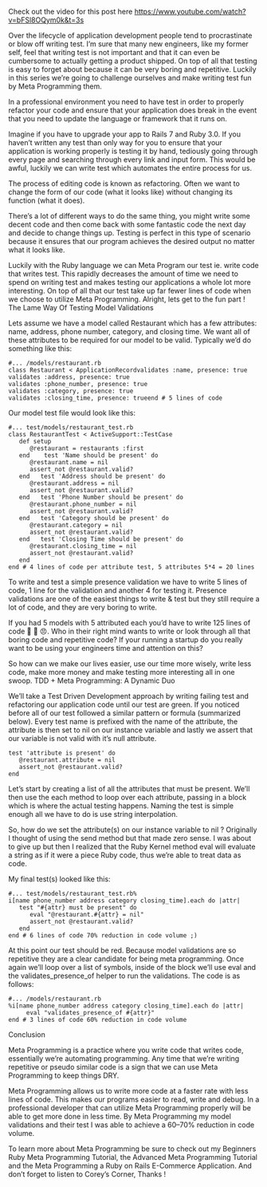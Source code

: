 Check out the video for this post here https://www.youtube.com/watch?v=bFSl8OQym0k&t=3s

Over the lifecycle of application development people tend to procrastinate or blow off writing test. I’m sure that many new engineers, like my former self, feel that writing test is not important and that it can even be cumbersome to actually getting a product shipped. On top of all that testing is easy to forget about because it can be very boring and repetitive. Luckily in this series we’re going to challenge ourselves and make writing test fun by Meta Programming them.

In a professional environment you need to have test in order to properly refactor your code and ensure that your application does break in the event that you need to update the language or framework that it runs on.

Imagine if you have to upgrade your app to Rails 7 and Ruby 3.0. If you haven’t written any test than only way for you to ensure that your application is working properly is testing it by hand, tediously going through every page and searching through every link and input form. This would be awful, luckily we can write test which automates the entire process for us.

The process of editing code is known as refactoring. Often we want to change the form of our code (what it looks like) without changing its function (what it does).

There’s a lot of different ways to do the same thing, you might write some decent code and then come back with some fantastic code the next day and decide to change things up. Testing is perfect in this type of scenario because it ensures that our program achieves the desired output no matter what it looks like.

Luckily with the Ruby language we can Meta Program our test ie. write code that writes test. This rapidly decreases the amount of time we need to spend on writing test and makes testing our applications a whole lot more interesting. On top of all that our test take up far fewer lines of code when we choose to utilize Meta Programming. Alright, lets get to the fun part !
The Lame Way Of Testing Model Validations

Lets assume we have a model called Restaurant which has a few attributes: name, address, phone number, category, and closing time. We want all of these attributes to be required for our model to be valid. Typically we’d do something like this:
```
#... /models/restaurant.rb
class Restaurant < ApplicationRecordvalidates :name, presence: true
validates :address, presence: true
validates :phone_number, presence: true
validates :category, presence: true
validates :closing_time, presence: trueend # 5 lines of code 
```
Our model test file would look like this:
```
#... test/models/restaurant_test.rb
class RestaurantTest < ActiveSupport::TestCase
   def setup
      @restaurant = restaurants :first
   end    test 'Name should be present' do
      @restaurant.name = nil 
      assert_not @restaurant.valid?
   end   test 'Address should be present' do
      @restaurant.address = nil 
      assert_not @restaurant.valid?
   end   test 'Phone Number should be present' do
      @restaurant.phone_number = nil 
      assert_not @restaurant.valid?
   end   test 'Category should be present' do
      @restaurant.category = nil 
      assert_not @restaurant.valid?
   end   test 'Closing Time should be present' do
      @restaurant.closing_time = nil 
      assert_not @restaurant.valid?
   end
end # 4 lines of code per attribute test, 5 attributes 5*4 = 20 lines
```
To write and test a simple presence validation we have to write 5 lines of code, 1 line for the validation and another 4 for testing it. Presence validations are one of the easiest things to write & test but they still require a lot of code, and they are very boring to write.

If you had 5 models with 5 attributed each you’d have to write 125 lines of code 😤 🤕 😠. Who in their right mind wants to write or look through all that boring code and repetitive code? If your running a startup do you really want to be using your engineers time and attention on this?

So how can we make our lives easier, use our time more wisely, write less code, make more money and make testing more interesting all in one swoop.
TDD + Meta Programming: A Dynamic Duo

We’ll take a Test Driven Development approach by writing failing test and refactoring our application code until our test are green. If you noticed before all of our test followed a similar pattern or formula (summarized below). Every test name is prefixed with the name of the attribute, the attribute is then set to nil on our instance variable and lastly we assert that our variable is not valid with it’s null attribute.
```
test 'attribute is present' do
   @restaurant.attribute = nil 
   assert_not @restaurant.valid?
end
```
Let’s start by creating a list of all the attributes that must be present. We’ll then use the each method to loop over each attribute, passing in a block which is where the actual testing happens. Naming the test is simple enough all we have to do is use string interpolation.

So, how do we set the attribute(s) on our instance variable to nil ? Originally I thought of using the send method but that made zero sense. I was about to give up but then I realized that the Ruby Kernel method eval will evaluate a string as if it were a piece Ruby code, thus we’re able to treat data as code.

My final test(s) looked like this:
```
#... test/models/restaurant_test.rb%
i[name phone_number address category closing_time].each do |attr|
   test "#{attr} must be present" do 
      eval "@restaurant.#{attr} = nil"
      assert_not @restaurant.valid?
   end
end # 6 lines of code 70% reduction in code volume ;)
```
At this point our test should be red. Because model validations are so repetitive they are a clear candidate for being meta programming. Once again we’ll loop over a list of symbols, inside of the block we’ll use eval and the validates_presence_of helper to run the validations. The code is as follows:
```
#... /models/restaurant.rb
%i[name phone_number address category closing_time].each do |attr|
     eval "validates_presence_of #{attr}"
end # 3 lines of code 60% reduction in code volume
```
Conclusion

Meta Programming is a practice where you write code that writes code, essentially we’re automating programming. Any time that we’re writing repetitive or pseudo similar code is a sign that we can use Meta Programming to keep things DRY.

Meta Programming allows us to write more code at a faster rate with less lines of code. This makes our programs easier to read, write and debug. In a professional developer that can utilize Meta Programming properly will be able to get more done in less time. By Meta Programming my model validations and their test I was able to achieve a 60–70% reduction in code volume.

To learn more about Meta Programming be sure to check out my Beginners Ruby Meta Programming Tutorial, the Advanced Meta Programming Tutorial and the Meta Programming a Ruby on Rails E-Commerce Application. And don’t forget to listen to Corey’s Corner, Thanks !
